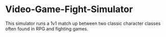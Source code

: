 # Video-Game-Fight-Simulator
This simulator runs a 1v1 match up between two classic character classes often found in RPG and fighting games.
